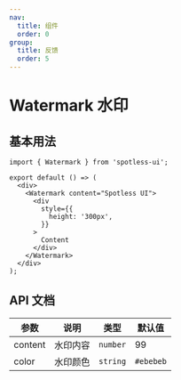 ```yaml
---
nav:
  title: 组件
  order: 0
group:
  title: 反馈
  order: 5
---
```


# Watermark 水印

## 基本用法

```tsx
import { Watermark } from 'spotless-ui';

export default () => (
  <div>
    <Watermark content="Spotless UI">
      <div
        style={{
          height: '300px',
        }}
      >
        Content
      </div>
    </Watermark>
  </div>
);
```

## API 文档

| 参数    | 说明     | 类型     | 默认值    |
| ------- | -------- | -------- | --------- |
| content | 水印内容 | `number` | 99        |
| color   | 水印颜色 | `string` | `#ebebeb` |
